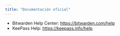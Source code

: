 ```yaml
---
title: "Documentación oficial"
---
```

- Bitwarden Help Center: https://bitwarden.com/help
- KeePass Help: https://keepass.info/help